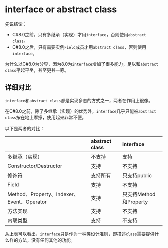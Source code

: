 # interface or abstract class

先说结论：
* C#8.0之前，只有多继承（实现）才用`interface`，否则使用`abstract class`。
* C#8.0之后，只有需要实例`Field`成员才用`abstract class`，否则使用`interface`。

为什么以C#8.0为分界，因为8.0为`interface`增加了很多能力，足以和`abstract class`平起平坐，甚至更甚一筹。

## 详细对比

`interface`和`abstract class`都是实现多态的方式之一，两者在作用上很像。

在C#8.0之前，除了多继承（实现）的优势外，`interface`几乎只能被`abstract class`按在地上摩擦，使用起来非常不便。

以下是两者的对比：

| | abstract class | interface |
| :- | :- | :- |
| 多继承（实现） | 不支持 | 支持 |
| Constructor/Destructor | 支持 | 不支持 |
| 修饰符 | 支持所有 | 只支持public |
| Field | 支持 | 不支持 |
| Method、Property、Indexer、Event、Operator | 支持 | 只支持Method和Property |
| 方法实现 | 支持 | 不支持 |
| 内联类型 | 支持 | 不支持 |

从上表可以看出，`interface`只是作为一种类设计准则，即描述`class`需要提供什么样的方法，没有任何其他的功能。
